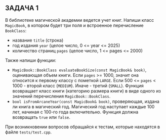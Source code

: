 ## ЗАДАЧА 1
В библиотеке магической академии ведется учет книг.
Напиши класс `MagicBook`, в котором будет три поля и встроенное перечисление `BookClass`:
- название `title` (строка)
- год издания `year` (целое число, 0 <= year <= 2025)
- количество страниц `pages` (целое число, 1 <= pages <= 2000)

Также напиши функции:
- `MagicBook::BookClass evaluateBookSize(const MagicBook& book)`, оценивающая объем книги. Если `pages` >= 1000, значит она относится к первому классу с пометкой `LARGE`. Если 500 <= `pages` < 1000 - второй класс (`MEDIUM`). Иначе - третий (`SMALL`).
Функция возвращает класс книги (категорию размера книги) в виде одного из значений перечисления `MagicBook::BookClass`.
- `bool isFromArcaneYear(const MagicBook& book)`, проверяющая, издана ли книга в магический год. Магический год наступает каждые 100 лет, начиная с 100-го года включительно.
Функция должна возвращать `true` или `false`.

При возникновении вопросов обращайся к тестам, которые находятся в файле `tests/test.cpp`.
